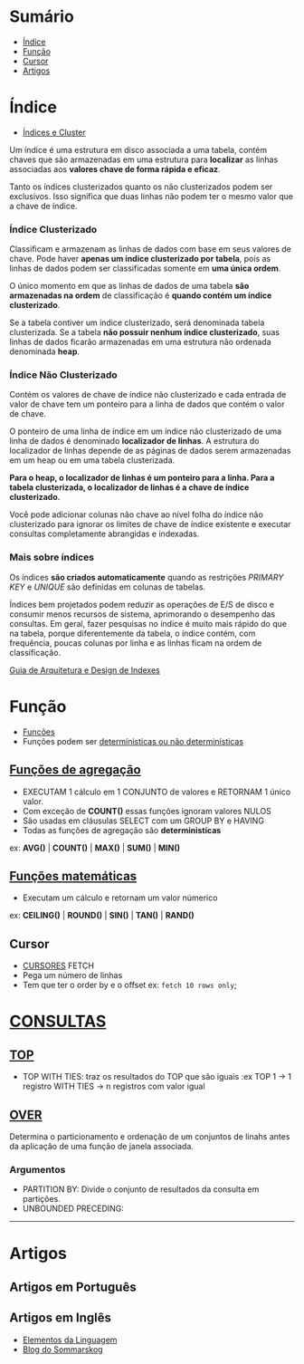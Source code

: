 # Sumário
- [Índice](#Índice)
- [Função](#Função)
- [Cursor](#Cursor)
- [Artigos](#Artigos)

# Índice
- [Índices e Cluster](https://docs.microsoft.com/pt-br/sql/relational-databases/indexes/clustered-and-nonclustered-indexes-described?view=sql-server-2017)

Um índice é uma estrutura em disco associada a uma tabela, contém chaves que são armazenadas em uma estrutura para **localizar** as linhas associadas aos **valores chave de forma rápida e eficaz**.

Tanto os índices clusterizados quanto os não clusterizados podem ser exclusivos. Isso significa que duas linhas não podem ter o mesmo valor que a chave de índice. 

### Índice Clusterizado
Classificam e armazenam as linhas de dados com base em seus valores de chave. Pode haver **apenas um índice clusterizado por tabela**, pois as linhas de dados podem ser classificadas somente em **uma única ordem**. 

O único momento em que as linhas de dados de uma tabela **são armazenadas na ordem** de classificação é **quando contém um índice clusterizado**. 

Se a tabela contiver um índice clusterizado, será denominada tabela clusterizada. 
Se a tabela **não possuir nenhum índice clusterizado**, suas linhas de dados ficarão armazenadas em uma estrutura não ordenada denominada **heap**.

### Índice Não Clusterizado
Contém os valores de chave de índice não clusterizado e cada entrada de valor de chave tem um ponteiro para a linha de dados que contém o valor de chave.

O ponteiro de uma linha de índice em um índice não clusterizado de uma linha de dados é denominado **localizador de linhas**. 
A estrutura do localizador de linhas depende de as páginas de dados serem armazenadas em um heap ou em uma tabela clusterizada.

**Para o heap, o localizador de linhas é um ponteiro para a linha. Para a tabela clusterizada, o localizador de linhas é a chave de índice clusterizado.**

Você pode adicionar colunas não chave ao nível folha do índice não clusterizado para ignorar os limites de chave de índice existente e executar consultas completamente abrangidas e indexadas. 

### Mais sobre índices
Os índices **são criados automaticamente** quando as restrições *PRIMARY KEY* e *UNIQUE* são definidas em colunas de tabelas.

Índices bem projetados podem reduzir as operações de E/S de disco e consumir menos recursos de sistema, aprimorando o desempenho das consultas. Em geral, fazer pesquisas no índice é muito mais rápido do que na tabela, porque diferentemente da tabela, o índice contém, com frequência, poucas colunas por linha e as linhas ficam na ordem de classificação.

[Guia de Arquitetura e Design de Indexes](https://docs.microsoft.com/pt-br/sql/relational-databases/sql-server-index-design-guide)

# Função

- [Funcões](https://docs.microsoft.com/pt-BR/sql/t-sql/functions/functions?view=sql-server-2017)
- Funções podem ser [determínisticas ou não determinísticas](https://docs.microsoft.com/pt-BR/sql/relational-databases/user-defined-functions/deterministic-and-nondeterministic-functions?view=sql-server-2017)

## [Funções de agregação](https://docs.microsoft.com/pt-BR/sql/t-sql/functions/aggregate-functions-transact-sql?view=sql-server-2017)
- EXECUTAM 1 cálculo em 1 CONJUNTO de valores e RETORNAM 1 único valor.
- Com exceção de **COUNT()** essas funções ignoram valores NULOS
- São usadas em cláusulas SELECT com um GROUP BY e HAVING
- Todas as funções de agregação são **deterministícas**

ex: **AVG()** | **COUNT()** | **MAX()** | **SUM()** | **MIN()**

## [Funções matemáticas](https://docs.microsoft.com/pt-br/sql/t-sql/functions/mathematical-functions-transact-sql)
- Executam um cálculo e retornam um valor númerico

ex: **CEILING()** | **ROUND()** | **SIN()** | **TAN()** | **RAND()**

## Cursor 

- [CURSORES](https://docs.microsoft.com/pt-br/sql/t-sql/language-elements/cursors-transact-sql)
FETCH
- Pega um número de linhas
- Tem que ter o order by e o offset
ex: `fetch 10 rows only`;

# [CONSULTAS](https://docs.microsoft.com/pt-br/sql/t-sql/queries/queries?view=sql-server-2017)

## [TOP](https://docs.microsoft.com/pt-br/sql/t-sql/queries/top-transact-sql?view=sql-server-2017)
- TOP WITH TIES: traz os resultados do TOP que são iguais
:ex TOP 1 -> 1 registro 
WITH TIES -> n registros com valor igual

## [OVER](https://docs.microsoft.com/pt-br/sql/t-sql/queries/select-over-clause-transact-sql?view=sql-server-2017)
Determina o particionamento e ordenação de um conjuntos de linahs antes da aplicação de uma função de janela associada.

### Argumentos
- PARTITION BY: Divide o conjunto de resultados da consulta em partições. 
- UNBOUNDED PRECEDING: 

------------------------


# Artigos 

## Artigos em Português


## Artigos em Inglês
- [Elementos da Linguagem](https://docs.microsoft.com/pt-br/sql/t-sql/language-elements/language-elements-transact-sql)
- [Blog do Sommarskog](http://www.sommarskog.se/)